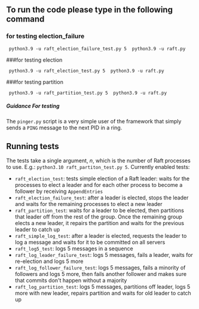 
## To run the code please type in the following command 
### for testing election_failure
```
 python3.9 -u raft_election_failure_test.py 5  python3.9 -u raft.py
```
###for testing election

```
 python3.9 -u raft_election_test.py 5  python3.9 -u raft.py
```
###for testing partition
```
 python3.9 -u raft_partition_test.py 5  python3.9 -u raft.py
```

##### Guidance For testing

The `pinger.py` script is a very simple user of the framework that simply sends a `PING` message to the next PID in a ring.

## Running tests

The tests take a single argument, _n_, which is the number of Raft processes to use. E.g.: `python3.10 raft_partiton_test.py 5`. Currently enabled tests:

* `raft_election_test`: tests simple election of a Raft leader: waits for the processes to elect a leader and for 
each other process to become a follower by receiving `AppendEntries`
* `raft_election_failure_test`: after a leader is elected, stops the leader and waits for the remaining processes to elect a new leader
* `raft_partition_test`: waits for a leader to be elected, then partitions that leader off from the rest of the group. Once the remaining group elects a new leader, it repairs the partition and waits for the previous leader to catch up
* `raft_simple_log_test`: after a leader is elected, requests the leader to log a message and waits for it to be committed on all servers
* `raft_log5_test`: logs 5 messages in a sequence
* `raft_log_leader_failure_test`: logs 5 messages, fails a leader, waits for re-election and logs 5 more
* `raft_log_follower_failure_test`: logs 5 messages, fails a minority of followers and logs 5 more, then fails another follower and makes sure that commits don't happen without a majority
* `raft_log_partition_test`: logs 5 messages, partitions off leader, logs 5 more with new leader, repairs partition and waits for old leader to catch up

